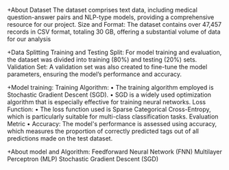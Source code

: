 +About Dataset
The dataset comprises text data, including medical question-answer pairs and NLP-type 
models, providing a comprehensive resource for our project. Size and Format: The dataset contains over 
47,457 records in CSV format, totaling 30 GB, offering a substantial volume of data for our analysis

+Data Splitting 
Training and Testing Split: For model training and evaluation, the dataset was divided into training (80%) 
and testing (20%) sets.  
 Validation Set: A validation set was also created to fine-tune the model parameters, ensuring the model’s performance and accuracy.

 +Model training: 
Training Algorithm: 
• The training algorithm employed is Stochastic Gradient Descent (SGD). 
• SGD is a widely used optimization algorithm that is especially effective for training neural networks. 
Loss Function: 
• The loss function used is Sparse Categorical Cross-Entropy, which is particularly suitable for multi-class 
classification tasks. 
Evaluation Metric 
• Accuracy: The model's performance is assessed using accuracy, which measures the proportion of correctly 
predicted tags out of all predictions made on the test dataset.

+About model and Algorithm:
Feedforward Neural Network (FNN)
Multilayer Perceptron (MLP) 
Stochastic Gradient Descent (SGD) 
